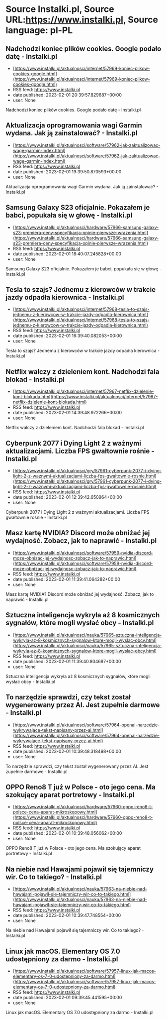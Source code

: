 # Source Instalki.pl, Source URL:https://www.instalki.pl, Source language: pl-PL

## Nadchodzi koniec plików cookies. Google podało datę - Instalki.pl
 - [https://www.instalki.pl/aktualnosci/internet/57969-koniec-plikow-cookies-google.html](https://www.instalki.pl/aktualnosci/internet/57969-koniec-plikow-cookies-google.html)
 - RSS feed: https://www.instalki.pl
 - date published: 2023-02-01 20:39:57.829687+00:00
 - user: None

Nadchodzi koniec plików cookies. Google podało datę - Instalki.pl

## Aktualizacja oprogramowania wagi Garmin wydana. Jak ją zainstalować? - Instalki.pl
 - [https://www.instalki.pl/aktualnosci/software/57962-jak-zaktualizowac-wage-garmin-index.html](https://www.instalki.pl/aktualnosci/software/57962-jak-zaktualizowac-wage-garmin-index.html)
 - RSS feed: https://www.instalki.pl
 - date published: 2023-02-01 19:39:50.870593+00:00
 - user: None

Aktualizacja oprogramowania wagi Garmin wydana. Jak ją zainstalować? - Instalki.pl

## Samsung Galaxy S23 oficjalnie. Pokazałem je babci, popukała się w głowę - Instalki.pl
 - [https://www.instalki.pl/aktualnosci/hardware/57966-samsung-galaxy-s23-premiera-ceny-specyfikacja-opinie-pierwsze-wrazenia.html](https://www.instalki.pl/aktualnosci/hardware/57966-samsung-galaxy-s23-premiera-ceny-specyfikacja-opinie-pierwsze-wrazenia.html)
 - RSS feed: https://www.instalki.pl
 - date published: 2023-02-01 18:40:07.245828+00:00
 - user: None

Samsung Galaxy S23 oficjalnie. Pokazałem je babci, popukała się w głowę - Instalki.pl

## Tesla to szajs? Jednemu z kierowców w trakcie jazdy odpadła kierownica - Instalki.pl
 - [https://www.instalki.pl/aktualnosci/internet/57968-tesla-to-szajs-jednemu-z-kierowcow-w-trakcie-jazdy-odpadla-kierownica.html](https://www.instalki.pl/aktualnosci/internet/57968-tesla-to-szajs-jednemu-z-kierowcow-w-trakcie-jazdy-odpadla-kierownica.html)
 - RSS feed: https://www.instalki.pl
 - date published: 2023-02-01 16:39:40.082053+00:00
 - user: None

Tesla to szajs? Jednemu z kierowców w trakcie jazdy odpadła kierownica - Instalki.pl

## Netflix walczy z dzieleniem kont. Nadchodzi fala blokad - Instalki.pl
 - [https://www.instalki.pl/aktualnosci/internet/57967-netflix-dzielenie-kont-blokada.html](https://www.instalki.pl/aktualnosci/internet/57967-netflix-dzielenie-kont-blokada.html)
 - RSS feed: https://www.instalki.pl
 - date published: 2023-02-01 14:39:48.972266+00:00
 - user: None

Netflix walczy z dzieleniem kont. Nadchodzi fala blokad - Instalki.pl

## Cyberpunk 2077 i Dying Light 2 z ważnymi aktualizacjami. Liczba FPS gwałtownie rośnie - Instalki.pl
 - [https://www.instalki.pl/aktualnosci/gry/57961-cyberpunk-2077-i-dying-light-2-z-waznymi-aktualizacjami-liczba-fps-gwaltownie-rosnie.html](https://www.instalki.pl/aktualnosci/gry/57961-cyberpunk-2077-i-dying-light-2-z-waznymi-aktualizacjami-liczba-fps-gwaltownie-rosnie.html)
 - RSS feed: https://www.instalki.pl
 - date published: 2023-02-01 12:39:42.650964+00:00
 - user: None

Cyberpunk 2077 i Dying Light 2 z ważnymi aktualizacjami. Liczba FPS gwałtownie rośnie - Instalki.pl

## Masz kartę NVIDIA? Discord może obniżać jej wydajność. Zobacz, jak to naprawić - Instalki.pl
 - [https://www.instalki.pl/aktualnosci/software/57959-nvidia-discord-moze-obnizac-jej-wydajnosc-zobacz-jak-to-naprawic.html](https://www.instalki.pl/aktualnosci/software/57959-nvidia-discord-moze-obnizac-jej-wydajnosc-zobacz-jak-to-naprawic.html)
 - RSS feed: https://www.instalki.pl
 - date published: 2023-02-01 11:39:41.064282+00:00
 - user: None

Masz kartę NVIDIA? Discord może obniżać jej wydajność. Zobacz, jak to naprawić - Instalki.pl

## Sztuczna inteligencja wykryła aż 8 kosmicznych sygnałów, które mogli wysłać obcy - Instalki.pl
 - [https://www.instalki.pl/aktualnosci/nauka/57965-sztuczna-inteligencja-wykryla-az-8-kosmicznych-sygnalow-ktore-mogli-wyslac-obcy.html](https://www.instalki.pl/aktualnosci/nauka/57965-sztuczna-inteligencja-wykryla-az-8-kosmicznych-sygnalow-ktore-mogli-wyslac-obcy.html)
 - RSS feed: https://www.instalki.pl
 - date published: 2023-02-01 11:39:40.804687+00:00
 - user: None

Sztuczna inteligencja wykryła aż 8 kosmicznych sygnałów, które mogli wysłać obcy - Instalki.pl

## To narzędzie sprawdzi, czy tekst został wygenerowany przez AI. Jest zupełnie darmowe - Instalki.pl
 - [https://www.instalki.pl/aktualnosci/software/57964-openai-narzedzie-wykrywajace-tekst-napisany-przez-ai.html](https://www.instalki.pl/aktualnosci/software/57964-openai-narzedzie-wykrywajace-tekst-napisany-przez-ai.html)
 - RSS feed: https://www.instalki.pl
 - date published: 2023-02-01 10:39:48.318498+00:00
 - user: None

To narzędzie sprawdzi, czy tekst został wygenerowany przez AI. Jest zupełnie darmowe - Instalki.pl

## OPPO Reno8 T już w Polsce - oto jego cena. Ma szokujący aparat portretowy - Instalki.pl
 - [https://www.instalki.pl/aktualnosci/hardware/57960-oppo-reno8-t-polsce-cena-aparat-mikroskopowy.html](https://www.instalki.pl/aktualnosci/hardware/57960-oppo-reno8-t-polsce-cena-aparat-mikroskopowy.html)
 - RSS feed: https://www.instalki.pl
 - date published: 2023-02-01 10:39:48.056062+00:00
 - user: None

OPPO Reno8 T już w Polsce - oto jego cena. Ma szokujący aparat portretowy - Instalki.pl

## Na niebie nad Hawajami pojawił się tajemniczy wir. Co to takiego? - Instalki.pl
 - [https://www.instalki.pl/aktualnosci/nauka/57963-na-niebie-nad-hawajami-pojawil-sie-tajemniczy-wir-co-to-takiego.html](https://www.instalki.pl/aktualnosci/nauka/57963-na-niebie-nad-hawajami-pojawil-sie-tajemniczy-wir-co-to-takiego.html)
 - RSS feed: https://www.instalki.pl
 - date published: 2023-02-01 10:39:47.748554+00:00
 - user: None

Na niebie nad Hawajami pojawił się tajemniczy wir. Co to takiego? - Instalki.pl

## Linux jak macOS. Elementary OS 7.0 udostępniony za darmo - Instalki.pl
 - [https://www.instalki.pl/aktualnosci/software/57957-linux-jak-macos-elementary-os-7-0-udostepniony-za-darmo.html](https://www.instalki.pl/aktualnosci/software/57957-linux-jak-macos-elementary-os-7-0-udostepniony-za-darmo.html)
 - RSS feed: https://www.instalki.pl
 - date published: 2023-02-01 09:39:45.441595+00:00
 - user: None

Linux jak macOS. Elementary OS 7.0 udostępniony za darmo - Instalki.pl
